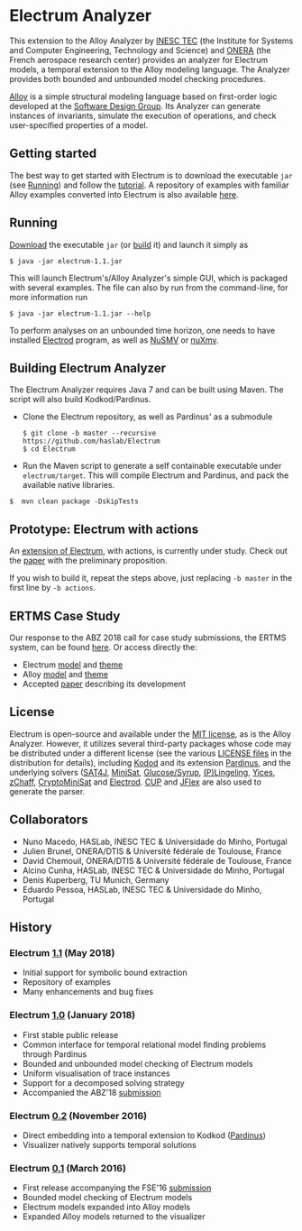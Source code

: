 # Electrum Analyzer

This extension to the Alloy Analyzer by [INESC TEC](https://www.inesctec.pt/en) (the Institute for Systems and Computer Engineering, Technology and Science) and [ONERA](https://www.onera.fr/en) (the French aerospace research center) provides an analyzer for Electrum models, a temporal extension to the Alloy modeling language. The Analyzer provides both bounded and unbounded model checking procedures.

[Alloy](http://alloy.mit.edu/) is a simple structural modeling language based on first-order logic developed at the [Software Design Group](http://sdg.csail.mit.edu/). Its Analyzer can generate instances of invariants, simulate the execution of operations, and check user-specified properties of a model.

## Getting started

The best way to get started with Electrum is to download the executable ``jar`` (see [Running](#running)) and follow the [tutorial](https://github.com/haslab/Electrum/wiki/Tutorial). A repository of examples with familiar Alloy examples converted into Electrum is also available [here](electrum/src/main/resources/models/examples/electrum).

## Running

[Download](https://github.com/haslab/Electrum/releases/tag/v1.1) the executable ``jar`` (or [build](#building-electrum-analyzer) it) and launch it simply as

`$ java -jar electrum-1.1.jar`

This will launch Electrum's/Alloy Analyzer's simple GUI, which is packaged with several examples. The file can also by run from the command-line, for more information run

`$ java -jar electrum-1.1.jar --help`

To perform analyses on an unbounded time horizon, one needs to have installed [Electrod](https://github.com/grayswandyr/electrod/) program, as well as [NuSMV](http://nusmv.fbk.eu/) or [nuXmv](https://nuxmv.fbk.eu/).

## Building Electrum Analyzer

The Electrum Analyzer requires Java 7 and can be built using Maven. The script will also build Kodkod/Pardinus.

* Clone the Electrum repository, as well as Pardinus' as a submodule 

  `$ git clone -b master --recursive https://github.com/haslab/Electrum`  
  `$ cd Electrum`

* Run the Maven script to generate a self containable executable under `electrum/target`. This will compile Electrum and Pardinus, and pack the available native libraries.

 `$  mvn clean package -DskipTests`

## Prototype: Electrum with actions

An [extension of Electrum](https://github.com/haslab/Electrum/releases/tag/v1.0-actions), with actions, is currently under study. Check out the [paper](https://hal.archives-ouvertes.fr/hal-01774920/document) with the preliminary proposition.

If you wish to build it, repeat the steps above, just replacing `-b master` in the first line by `-b actions`.

## ERTMS Case Study
Our response to the ABZ 2018 call for case study submissions, the ERTMS system, can be found [here](https://github.com/haslab/Electrum/wiki/ERTMS). Or access directly the:
* Electrum [model](http://haslab.github.io/Electrum/ertms.ele) and [theme](http://haslab.github.io/Electrum/ertms.thm)
* Alloy [model](http://haslab.github.io/Electrum/ertms.als) and [theme](http://haslab.github.io/Electrum/ertms_als.thm)
* Accepted [paper](http://haslab.github.io/Electrum/ertms.pdf) describing its development

## License

Electrum is open-source and available under the [MIT license](electrum/LICENSE), as is the Alloy Analyzer. However, it utilizes several third-party packages whose code may be distributed under a different license (see the various [LICENSE files](electrum/LICENSES) in the distribution for details), including [Kodod](https://github.com/emina/kodkod) and its extension [Pardinus](https://github.com/haslab/Pardinus), and the underlying solvers ([SAT4J](http://www.sat4j.org), [MiniSat](http://minisat.se), [Glucose/Syrup](http://www.labri.fr/perso/lsimon/glucose/), [(P)Lingeling](http://fmv.jku.at/lingeling/), [Yices](http://yices.csl.sri.com), [zChaff](https://www.princeton.edu/~chaff/zchaff.html), [CryptoMiniSat](https://www.msoos.org/cryptominisat5/) and [Electrod](https://github.com/grayswandyr/electrod/). [CUP](http://www2.cs.tum.edu/projects/cup/) and [JFlex](http://jflex.de/) are also used to generate the parser. 

## Collaborators
- Nuno Macedo, HASLab, INESC TEC & Universidade do Minho, Portugal
- Julien Brunel, ONERA/DTIS & Université fédérale de Toulouse, France
- David Chemouil, ONERA/DTIS & Université fédérale de Toulouse, France
- Alcino Cunha, HASLab, INESC TEC & Universidade do Minho, Portugal
- Denis Kuperberg, TU Munich, Germany
- Eduardo Pessoa, HASLab, INESC TEC & Universidade do Minho, Portugal

## History
### Electrum [1.1](https://github.com/haslab/Electrum/releases/tag/v1.1) (May 2018) 
<!--- ASE 18 submission, ABZ 18 attendance -->
- Initial support for symbolic bound extraction
- Repository of examples
- Many enhancements and bug fixes

### Electrum [1.0](https://github.com/haslab/Electrum/releases/tag/v1.0) (January 2018) 
<!--- FM,ABZ 18 submissions, Alloy Workshop attendance -->
- First stable public release
- Common interface for temporal relational model finding problems through Pardinus
- Bounded and unbounded model checking of Electrum models
- Uniform visualisation of trace instances
- Support for a decomposed solving strategy
- Accompanied the ABZ'18 [submission](https://doi.org/10.1007/978-3-319-91271-4_21)


### Electrum [0.2](https://github.com/haslab/Electrum/releases/tag/v0.2) (November 2016) 
<!--- FSE 16 attendance -->
- Direct embedding into a temporal extension to Kodkod ([Pardinus](https://github.com/haslab/Pardinus))
- Visualizer natively supports temporal solutions

### Electrum [0.1](https://github.com/haslab/Electrum/releases/tag/v0.1) (March 2016) 
<!--- FSE 16 submission -->
- First release accompanying the FSE'16 [submission](http://dx.doi.org/10.1145/2950290.2950318)
- Bounded model checking of Electrum models
- Electrum models expanded into Alloy models
- Expanded Alloy models returned to the visualizer
